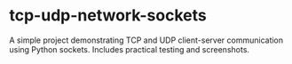 # tcp-udp-network-sockets
A simple project demonstrating TCP and UDP client-server communication using Python sockets. Includes practical testing and screenshots.
